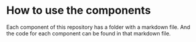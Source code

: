 # How to use the components

Each component of this repository has a folder with a markdown file. And the code for each component can be found in that markdown file.
